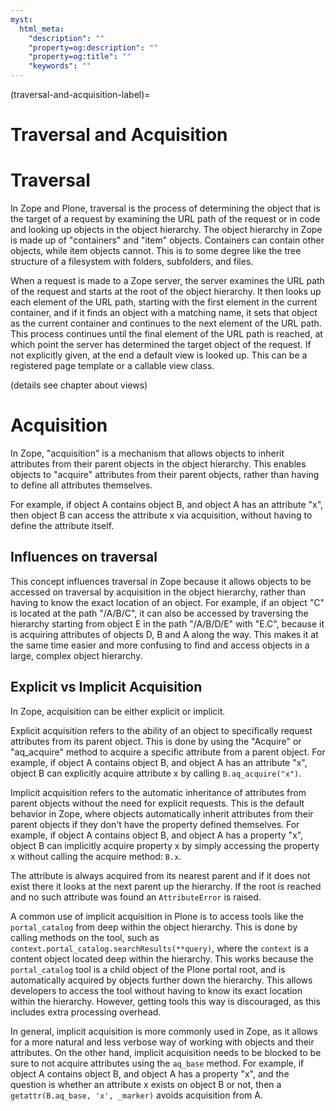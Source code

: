 ```yaml
---
myst:
  html_meta:
    "description": ""
    "property=og:description": ""
    "property=og:title": ""
    "keywords": ""
---
```


(traversal-and-acquisition-label)=

# Traversal and Acquisition

# Traversal

In Zope and Plone, traversal is the process of determining the object that is the target of a request by examining the URL path of the request or in code and looking up objects in the object hierarchy.
The object hierarchy in Zope is made up of "containers" and "item" objects.
Containers can contain other objects, while item objects cannot.
This is to some degree like the tree structure of a filesystem with folders, subfolders, and files.

When a request is made to a Zope server, the server examines the URL path of the request and starts at the root of the object hierarchy.
It then looks up each element of the URL path, starting with the first element in the current container, and if it finds an object with a matching name, it sets that object as the current container and continues to the next element of the URL path.
This process continues until the final element of the URL path is reached, at which point the server has determined the target object of the request.
If not explicitly given, at the end a default view is looked up.
This can be a registered page template or a callable view class.

(details see chapter about views)

# Acquisition

In Zope, "acquisition" is a mechanism that allows objects to inherit attributes from their parent objects in the object hierarchy.
This enables objects to "acquire" attributes from their parent objects, rather than having to define all attributes themselves.

For example, if object A contains object B, and object A has an attribute "x", then object B can access the attribute x via acquisition, without having to define the attribute itself.

## Influences on traversal

This concept influences traversal in Zope because it allows objects to be accessed on traversal by acquisition in the object hierarchy, rather than having to know the exact location of an object.
For example, if an object "C" is located at the path "/A/B/C", it can also be accessed by traversing the hierarchy starting from object E in the path "/A/B/D/E" with "E.C", because it is acquiring attributes of objects D, B and A along the way.
This makes it at the same time easier and more confusing to find and access objects in a large, complex object hierarchy.


## Explicit vs Implicit Acquisition

In Zope, acquisition can be either explicit or implicit.

Explicit acquisition refers to the ability of an object to specifically request attributes from its parent object.
This is done by using the "Acquire" or "aq_acquire" method to acquire a specific attribute from a parent object.
For example, if object A contains object B, and object A has an attribute "x", object B can explicitly acquire attribute x by calling `B.aq_acquire("x")`.

Implicit acquisition refers to the automatic inheritance of attributes from parent objects without the need for explicit requests.
This is the default behavior in Zope, where objects automatically inherit attributes from their parent objects if they don't have the property defined themselves.
For example, if object A contains object B, and object A has a property "x", object B can implicitly acquire property x by simply accessing the property x without calling the acquire method: `B.x`.

The attribute is always acquired from its nearest parent and if it does not exist there it looks at the next parent up the hierarchy.
If the root is reached and no such attribute was found an `AttributeError` is raised.

A common use of implicit acquisition in Plone is to access tools like the `portal_catalog` from deep within the object hierarchy.
This is done by calling methods on the tool, such as `context.portal_catalog.searchResults(**query)`, where the `context` is a content object located deep within the hierarchy.
This works because the `portal_catalog` tool is a child object of the Plone portal root, and is automatically acquired by objects further down the hierarchy.
This allows developers to access the tool without having to know its exact location within the hierarchy.
However, getting tools this way is discouraged, as this includes extra processing overhead.

In general, implicit acquisition is more commonly used in Zope, as it allows for a more natural and less verbose way of working with objects and their attributes.
On the other hand, implicit acquisition needs to be blocked to be sure to not acquire attributes using the `aq_base` method.
For example, if object A contains object B, and object A has a property "x", and the question is whether an attribute x exists on object B or not, then a `getattr(B.aq_base, 'x', _marker)` avoids acquisition from A.
